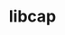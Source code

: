 ---
title: "libcap"
layout: cache
categories: [package, develop-2023-12-17]
meta: {"versions": ["2.68"], "compilers": ["cce@=15.0.1", "gcc@=10.3.0", "gcc@=11.4.0", "gcc@=7.5.0", "gcc@=9.4.0", "oneapi@=2023.2.0"], "oss": ["rhel8", "sle_hpc15", "ubuntu18.04", "ubuntu20.04"], "platforms": ["linux"], "targets": ["neoverse_v1", "ppc64le", "x86_64_v3", "x86_64_v4", "zen4"], "stacks": ["developer-tools", "e4s", "e4s-cray-rhel", "e4s-cray-sles", "e4s-neoverse_v1", "e4s-oneapi", "e4s-power", "root"], "num_specs": 7, "num_specs_by_stack": {"root": 7, "e4s-cray-rhel": 1, "e4s-cray-sles": 1, "developer-tools": 1, "e4s-neoverse_v1": 1, "e4s-power": 1, "e4s": 1, "e4s-oneapi": 1}}
spec_details: [{"hash": "w5equbnar7c5snbpyuaah74fxinnq6p2", "compiler": "cce@=15.0.1", "versions": ["2.68"], "os": "rhel8", "platform": "linux", "target": "zen4", "variants": ["build_system=makefile"], "stacks": ["root", "e4s-cray-rhel"], "size": "-", "tarball": "https://binaries.spack.io/releases/develop-2023-12-17/build_cache/linux-rhel8-zen4/cce-15.0.1/libcap-2.68/linux-rhel8-zen4-cce-15.0.1-libcap-2.68-w5equbnar7c5snbpyuaah74fxinnq6p2.spack"}, {"hash": "gdvhi5mwyrinylflvphptim6sn2z4ba3", "compiler": "gcc@=10.3.0", "versions": ["2.68"], "os": "sle_hpc15", "platform": "linux", "target": "x86_64_v4", "variants": ["build_system=makefile"], "stacks": ["root", "e4s-cray-sles"], "size": "-", "tarball": "https://binaries.spack.io/releases/develop-2023-12-17/build_cache/linux-sle_hpc15-x86_64_v4/gcc-10.3.0/libcap-2.68/linux-sle_hpc15-x86_64_v4-gcc-10.3.0-libcap-2.68-gdvhi5mwyrinylflvphptim6sn2z4ba3.spack"}, {"hash": "7kmync4xnm2nmdqszh54iq5x5soyyz2k", "compiler": "gcc@=7.5.0", "versions": ["2.68"], "os": "ubuntu18.04", "platform": "linux", "target": "x86_64_v3", "variants": ["build_system=makefile"], "stacks": ["developer-tools", "root"], "size": "-", "tarball": "https://binaries.spack.io/releases/develop-2023-12-17/build_cache/linux-ubuntu18.04-x86_64_v3/gcc-7.5.0/libcap-2.68/linux-ubuntu18.04-x86_64_v3-gcc-7.5.0-libcap-2.68-7kmync4xnm2nmdqszh54iq5x5soyyz2k.spack"}, {"hash": "mzh5xs5cvunnh35xsi57szsyg2m6wiuq", "compiler": "gcc@=11.4.0", "versions": ["2.68"], "os": "ubuntu20.04", "platform": "linux", "target": "neoverse_v1", "variants": ["build_system=makefile"], "stacks": ["root", "e4s-neoverse_v1"], "size": "-", "tarball": "https://binaries.spack.io/releases/develop-2023-12-17/build_cache/linux-ubuntu20.04-neoverse_v1/gcc-11.4.0/libcap-2.68/linux-ubuntu20.04-neoverse_v1-gcc-11.4.0-libcap-2.68-mzh5xs5cvunnh35xsi57szsyg2m6wiuq.spack"}, {"hash": "ljal6y3lm3n4ohgz5y7odnsiotlc2rhc", "compiler": "gcc@=9.4.0", "versions": ["2.68"], "os": "ubuntu20.04", "platform": "linux", "target": "ppc64le", "variants": ["build_system=makefile"], "stacks": ["root", "e4s-power"], "size": "-", "tarball": "https://binaries.spack.io/releases/develop-2023-12-17/build_cache/linux-ubuntu20.04-ppc64le/gcc-9.4.0/libcap-2.68/linux-ubuntu20.04-ppc64le-gcc-9.4.0-libcap-2.68-ljal6y3lm3n4ohgz5y7odnsiotlc2rhc.spack"}, {"hash": "iv6ahx3nwez7t5iks64fshqis35lcqi5", "compiler": "gcc@=11.4.0", "versions": ["2.68"], "os": "ubuntu20.04", "platform": "linux", "target": "x86_64_v3", "variants": ["build_system=makefile"], "stacks": ["root", "e4s"], "size": "-", "tarball": "https://binaries.spack.io/releases/develop-2023-12-17/build_cache/linux-ubuntu20.04-x86_64_v3/gcc-11.4.0/libcap-2.68/linux-ubuntu20.04-x86_64_v3-gcc-11.4.0-libcap-2.68-iv6ahx3nwez7t5iks64fshqis35lcqi5.spack"}, {"hash": "rhec4cukojmik2fob2oswyxtbxwbdgum", "compiler": "oneapi@=2023.2.0", "versions": ["2.68"], "os": "ubuntu20.04", "platform": "linux", "target": "x86_64_v3", "variants": ["build_system=makefile"], "stacks": ["root", "e4s-oneapi"], "size": "-", "tarball": "https://binaries.spack.io/releases/develop-2023-12-17/build_cache/linux-ubuntu20.04-x86_64_v3/oneapi-2023.2.0/libcap-2.68/linux-ubuntu20.04-x86_64_v3-oneapi-2023.2.0-libcap-2.68-rhec4cukojmik2fob2oswyxtbxwbdgum.spack"}]
---